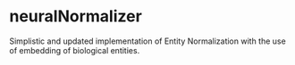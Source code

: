 # neuralNormalizer
 Simplistic and updated implementation of Entity Normalization with the use of embedding of biological entities.
